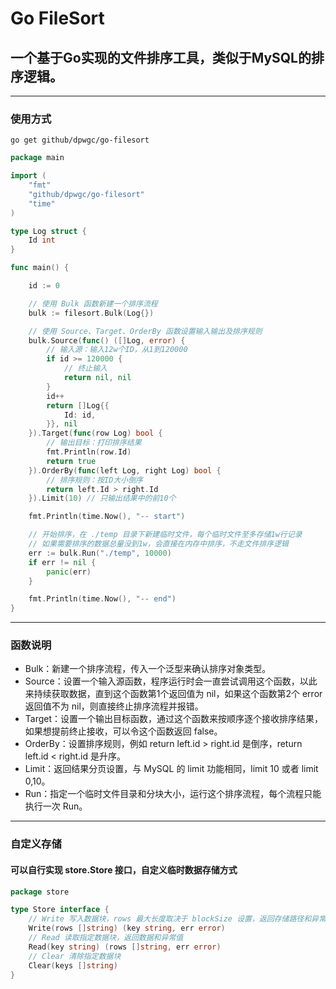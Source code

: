 # Go FileSort

## 一个基于Go实现的文件排序工具，类似于MySQL的排序逻辑。

***

### 使用方式

```
go get github/dpwgc/go-filesort
```

```go
package main

import (
	"fmt"
	"github/dpwgc/go-filesort"
	"time"
)

type Log struct {
	Id int
}

func main() {

	id := 0

	// 使用 Bulk 函数新建一个排序流程
	bulk := filesort.Bulk(Log{})

	// 使用 Source、Target、OrderBy 函数设置输入输出及排序规则
	bulk.Source(func() ([]Log, error) {
		// 输入源：输入12w个ID，从1到120000
		if id >= 120000 {
			// 终止输入
			return nil, nil
		}
		id++
		return []Log{{
			Id: id,
		}}, nil
	}).Target(func(row Log) bool {
		// 输出目标：打印排序结果
		fmt.Println(row.Id)
		return true
	}).OrderBy(func(left Log, right Log) bool {
		// 排序规则：按ID大小倒序
		return left.Id > right.Id
	}).Limit(10) // 只输出结果中的前10个

	fmt.Println(time.Now(), "-- start")

	// 开始排序，在 ./temp 目录下新建临时文件，每个临时文件至多存储1w行记录
	// 如果需要排序的数据总量没到1w，会直接在内存中排序，不走文件排序逻辑
	err := bulk.Run("./temp", 10000)
	if err != nil {
		panic(err)
	}

	fmt.Println(time.Now(), "-- end")
}
```

***

### 函数说明

* Bulk：新建一个排序流程，传入一个泛型来确认排序对象类型。
* Source：设置一个输入源函数，程序运行时会一直尝试调用这个函数，以此来持续获取数据，直到这个函数第1个返回值为 nil，如果这个函数第2个 error 返回值不为 nil，则直接终止排序流程并报错。
* Target：设置一个输出目标函数，通过这个函数来按顺序逐个接收排序结果，如果想提前终止接收，可以令这个函数返回 false。
* OrderBy：设置排序规则，例如 return left.id > right.id 是倒序，return left.id < right.id 是升序。
* Limit：返回结果分页设置，与 MySQL 的 limit 功能相同，limit 10 或者 limit 0,10。
* Run：指定一个临时文件目录和分块大小，运行这个排序流程，每个流程只能执行一次 Run。

*** 

### 自定义存储

#### 可以自行实现 store.Store 接口，自定义临时数据存储方式

```go
package store

type Store interface {
	// Write 写入数据块，rows 最大长度取决于 blockSize 设置，返回存储路径和异常值
	Write(rows []string) (key string, err error)
	// Read 读取指定数据块，返回数据和异常值
	Read(key string) (rows []string, err error)
	// Clear 清除指定数据块
	Clear(keys []string)
}
```
